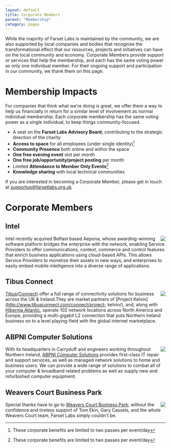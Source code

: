 ```yaml
---
layout: default
title: Corporate Members
parent: "Membership"
category: pages
---
```


While the majority of Farset Labs is maintained by the community, we are also
supported by local companies and bodies that recognise the transformational
effect that our resources, projects and initiatives can have on the local
community and economy. Corporate Members provide support or services
that help the membership, and each has the same voting power as only one
individual member. For their ongoing support and participation in our
community, we thank them on this page.


# Membership Impacts

For companies that think what we're doing is great, we offer them a way to help us financially in return for a similar level of involvement as normal individual membership. Each corporate membership has the same voting power as a single individual, to keep things community-focused.

*   A seat on the **Farset Labs Advisory Board**, contributing to the strategic direction of the charity
*   **Access to space** for all employees (under single identity)[^corp]
*   **Community Presence** both online and within the space
*   **One free evening event** slot per month
*   **One free job/opportunity/project posting** per month
*   Limited **Attendance to Member Only Events**[^corp]
*   **Knowledge sharing** with local technical communities

If you are interested in becoming a Corporate Member, please get in touch at [supportus@farsetlabs.org.uk](mailto:supportus@farsetlabs.org.uk)


# Corporate Members

## Intel 

<div style="float: right"><a href="http://aepona.intel.com/"><img src="http://blog.farsetlabs.org.uk/wp-content/uploads/2012/04/intel_logo-300x227.jpg"/></a></div>

Intel recently acquired Belfast based Aepona, whose awarding-winning software
platform bridges the enterprise with the network, enabling Service Providers
to offer communications, context, commerce and control features that enrich
business applications using cloud-based APIs. This allows Service Providers to
monetize their assets in new ways, and enterprises to easily embed mobile
intelligence into a diverse range of applications.

## Tibus Connect 

<div style="float: right"><a href="http://www.tibus.com"><img src="http://www.iia.ie/filestore/images/member/tibus.jpg"/></a></div>

[Tibus(Connect)](http://www.tibusconnect.com/) offer a full range of
connectivity solutions for business across the UK & Ireland.They are market
partners of [Project Kelvin](http://www.tibusconnect.com/connect/project-
kelvin/), and, along with [Hibernia
Atlantic](http://www.hiberniaatlantic.com/), operate 102 network locations
across North America and Europe, providing a multi-gigabit L2 connection that
puts Northern Ireland business on to a level playing-field with the global
internet marketplace.

## ABPNI Computer Solutions

<div style="float: right"><a href="http://www.abpni.co.uk"><img src="{{site.base}}/assets/img/corp_logos/abpni_300.png"/></a></div>

With its headquarters in Carryduff and engineers working throughout Northern Ireland, [ABPNI Computer Solutions](http://www.abpni.co.uk) provides first-class IT repair and support services, as well as managed network solutions to home and business users. We can provide a wide range of solutions to combat all of your computer & broadband related problems as well as supply new and refurbished computer equipment.


## Weavers Court Business Park 

<div style="float: right"><a href="http://www.weaverscourt.com"><img src="http://blog.farsetlabs.org.uk/wp-content/uploads/2012/04/weavers_court_business_park_belfast_logo.png"/></a></div>

Special thanks have to go to [Weavers Court Business
Park](http://www.weaverscourt.com/); without the confidence and tireless
support of Tom Ekin, Gary Cassels, and the whole Weavers Court team, Farset
Labs simply couldn't be.

[^corp]: These corporate benefits are limited to two passes per event/day

